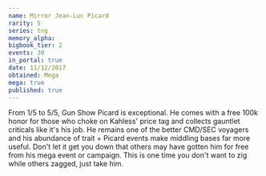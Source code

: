 ```yaml
---
name: Mirror Jean-Luc Picard
rarity: 5
series: tng
memory_alpha:
bigbook_tier: 2
events: 30
in_portal: true
date: 11/12/2017
obtained: Mega
mega: true
published: true
---
```


From 1/5 to 5/5, Gun Show Picard is exceptional. He comes with a free 100k honor for those who choke on Kahless' price tag and collects gauntlet criticals like it's his job. He remains one of the better CMD/SEC voyagers and his abundance of trait + Picard events make middling bases far more useful. Don't let it get you down that others may have gotten him for free from his mega event or campaign. This is one time you don't want to zig while others zagged, just take him.
